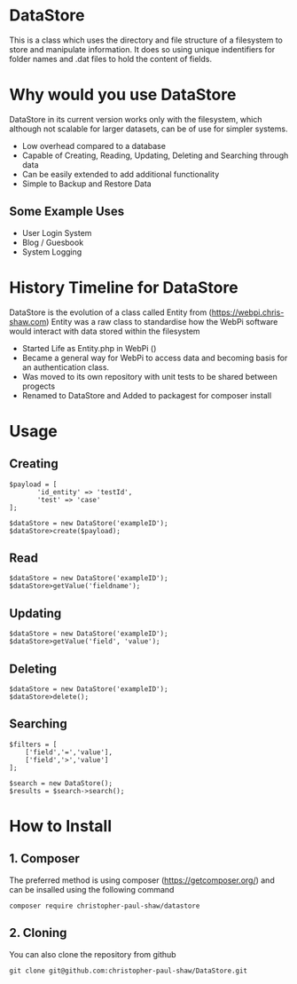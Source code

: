 # DataStore
This is a class which uses the directory and file structure of a filesystem to store and manipulate information. It does so using unique indentifiers for folder names and .dat files to hold the content of fields.

# Why would you use DataStore
DataStore in its current version works only with the filesystem, which although not scalable for larger datasets, can be of use for simpler systems.

- Low overhead compared to a database
- Capable of Creating, Reading, Updating, Deleting and Searching through data
- Can be easily extended to add additional functionality
- Simple to Backup and Restore Data

## Some Example Uses
- User Login System
- Blog / Guesbook 
- System Logging

# History Timeline for DataStore
DataStore is the evolution of a class called Entity from (https://webpi.chris-shaw.com) Entity was a raw class to standardise how the WebPi software would interact with data stored within the filesystem

- Started Life as Entity.php in WebPi ()
- Became a general way for WebPi to access data and becoming basis for an authentication class.
- Was moved to its own repository with unit tests to be shared between progects
- Renamed to DataStore and Added to packagest for composer install

# Usage

## Creating

    $payload = [
           'id_entity' => 'testId',
           'test' => 'case'
    ];
              
    $dataStore = new DataStore('exampleID');
    $dataStore>create($payload);

## Read
              
    $dataStore = new DataStore('exampleID');
    $dataStore>getValue('fieldname');

## Updating

    $dataStore = new DataStore('exampleID');
    $dataStore>getValue('field', 'value');

## Deleting
    
    $dataStore = new DataStore('exampleID');
    $dataStore>delete();
    
## Searching

    $filters = [
        ['field','=','value'],
        ['field','>','value']
    ];
    
    $search = new DataStore();
    $results = $search->search();

# How to Install

## 1. Composer
The preferred method is using composer (https://getcomposer.org/) and can be insalled using the following command

    composer require christopher-paul-shaw/datastore 

## 2. Cloning
You can also clone the repository from github

    git clone git@github.com:christopher-paul-shaw/DataStore.git
